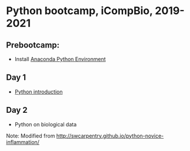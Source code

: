 # Python bootcamp, iCompBio, 2019-2021

## Prebootcamp: 
* Install [Anaconda Python Environment](https://www.anaconda.com/products/individual)

## Day 1
* [Python introduction](https://github.com/ICompBioUTC/Python-Bootcamp/blob/master/iCompBio_Python_Introduction.ipynb)

## Day 2
* Python on biological data


Note: Modified from http://swcarpentry.github.io/python-novice-inflammation/
